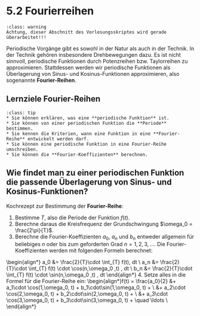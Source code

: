# 5.2 Fourierreihen 

```{admonition} Warnung
:class: warning
Achtung, dieser Abschnitt des Vorlesungsskriptes wird gerade überarbeitet!!!
```

Periodische Vorgänge gibt es sowohl in der Natur als auch in der Technik. In der Technik gehören insbesondere Drehbewegungen dazu. Es ist nicht sinnvoll, periodische Funktionen durch Potenzreihen bzw. Taylorreihen zu approximieren. Stattdessen werden wir periodische Funktionen als Überlagerung von Sinus- und Kosinus-Funktionen approximieren, also sogenannte **Fourier-Reihen**. 

## Lernziele Fourier-Reihen

```{admonition} Lernziele
:class: tip
* Sie können erklären, was eine **periodische Funktion** ist.
* Sie können von einer periodischen Funktion die **Periode** bestimmen.
* Sie kennen die Kriterien, wann eine Funktion in eine **Fourier-Reihe** entwickelt werden darf.
* Sie können eine periodische Funktion in eine Fourier-Reihe umschreiben.
* Sie können die **Fourier-Koeffizienten** berechnen. 
```

## Wie findet man zu einer periodischen Funktion die passende Überlagerung von Sinus- und Kosinus-Funktionen?

Kochrezept zur Bestimmung der **Fourier-Reihe**:
1. Bestimme $T$, also die Periode der Funktion $f(t)$.
2. Berechne daraus die Kreisfrequenz der Grundschwingung $\omega_0 = \frac{2\pi}{T}$.
3. Berechne die Fourier-Koeffizienten $a_0$, $a_n$ und $b_n$ entweder allgemein für beliebiges $n$ oder bis zum geforderten Grad $n=1, 2, 3, \ldots.$
Die Fourier-Koeffizienten werden mit folgenden Formeln berechnet:

\begin{align*}
a_0 &= \frac{2}{T}\cdot \int_{T} f(t)\, dt \\
a_n &= \frac{2}{T}\cdot \int_{T} f(t) \cdot \cos(n\,\omega_0 \,t) \, dt \\
b_n &= \frac{2}{T}\cdot \int_{T} f(t) \cdot \sin(n\,\omega_0 \,t) \, dt
\end{align*}
4. Setze alles in die Formel für die Fourier-Reihe ein:
\begin{align*}f(t) = \frac{a_0}{2} &+ a_1\cdot \cos(1\,\omega_0\, t) + b_1\cdot\sin(1\,\omega_0\, t) + \\
&+ a_2\cdot \cos(2\,\omega_0\, t) + b_2\cdot\sin(2\,\omega_0\, t) +  \\
&+ a_3\cdot \cos(3\,\omega_0\, t) + b_3\cdot\sin(3\,\omega_0\, t) + \quad \ldots \\
\end{align*}
